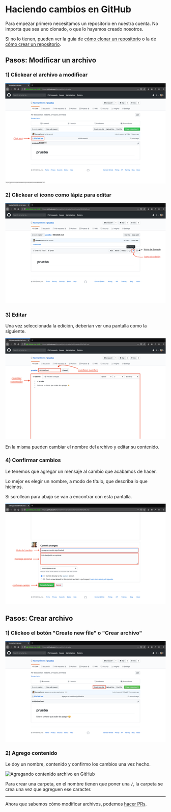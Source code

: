 # Haciendo cambios en GitHub

Para empezar primero necesitamos un repositorio en nuestra cuenta. No importa que sea uno clonado, o que lo hayamos creado nosotros.

Si no lo tienen, pueden ver la guía de [cómo clonar un repositorio](/guias/3_clonando-un-repositorio-en-github.md) o la de [cómo crear un repositorio](/guias/2_creando-un-repositorio-en-github.md).

## Pasos: Modificar un archivo

### 1) Clickear el archivo a modificar

![Seleccionando un archivo en GitHub](/recursos/seleccionar-archivo.png)

### 2) Clickear el ícono como lápiz para editar

![Editar un archivo en GitHub](/recursos/editar-archivo.png)

### 3) Editar

Una vez seleccionada la edición, deberían ver una pantalla como la siguiente.

![Editando un archivo en GitHub](/recursos/editando-archivo.png)

En la misma pueden cambiar el nombre del archivo y editar su contenido.

### 4) Confirmar cambios

Le tenemos que agregar un mensaje al cambio que acabamos de hacer.

Lo mejor es elegir un nombre, a modo de título, que describa lo que hicimos.

Si scrollean para abajo se van a encontrar con esta pantalla.

![Confirmando un cambio en GitHub](/recursos/confirmando-cambio.png)

## Pasos: Crear archivo

### 1) Clickeo el botón "Create new file" o "Crear archivo"

![Crear un archivo en GitHub](/recursos/crear-archivo.png)

### 2) Agrego contenido

Le doy un nombre, contenido y confirmo los cambios una vez hecho.

![Agregando contenido archivo en GitHub](/recursos/creando-archivo.gif)

Para crear una carpeta, en el nombre tienen que poner una `/`, la carpeta se crea una vez que agreguen ese caracter.

---

Ahora que sabemos cómo modificar archivos, podemos [hacer PRs](/guias/5_crear-un-pull-request-en-github.md).
